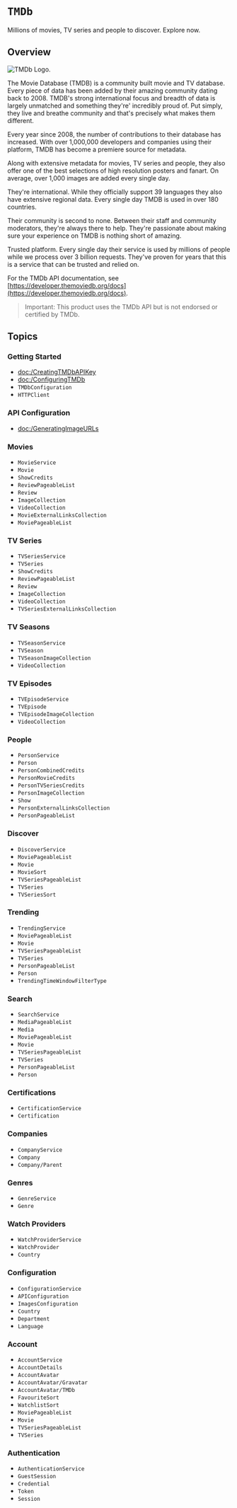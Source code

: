 # ``TMDb``

Millions of movies, TV series and people to discover. Explore now.

## Overview

![TMDb Logo.](tmdb_logo.svg)

The Movie Database (TMDB) is a community built movie and TV database. Every
piece of data has been added by their amazing community dating back to 2008.
TMDB's strong international focus and breadth of data is largely unmatched and
something they're' incredibly proud of. Put simply, they live and breathe
community and that's precisely what makes them different.

Every year since 2008, the number of contributions to their database has
increased. With over 1,000,000 developers and companies using their platform,
TMDB has become a premiere source for metadata.

Along with extensive metadata for movies, TV series and people, they also offer
one of the best selections of high resolution posters and fanart. On average,
over 1,000 images are added every single day.

They're international. While they officially support 39 languages they also
have extensive regional data. Every single day TMDB is used in over 180
countries.

Their community is second to none. Between their staff and community
moderators, they're always there to help. They're passionate about making sure
your experience on TMDB is nothing short of amazing.

Trusted platform. Every single day their service is used by millions of people
while we process over 3 billion requests. They've proven for years that this is
a service that can be trusted and relied on.

For the TMDb API documentation, see
[https://developer.themoviedb.org/docs](https://developer.themoviedb.org/docs).

> Important: This product uses the TMDb API but is not endorsed or certified by TMDb.

## Topics

### Getting Started

- <doc:/CreatingTMDbAPIKey>
- <doc:/ConfiguringTMDb>
- ``TMDbConfiguration``
- ``HTTPClient``

### API Configuration

- <doc:/GeneratingImageURLs>

### Movies

- ``MovieService``
- ``Movie``
- ``ShowCredits``
- ``ReviewPageableList``
- ``Review``
- ``ImageCollection``
- ``VideoCollection``
- ``MovieExternalLinksCollection``
- ``MoviePageableList``

### TV Series

- ``TVSeriesService``
- ``TVSeries``
- ``ShowCredits``
- ``ReviewPageableList``
- ``Review``
- ``ImageCollection``
- ``VideoCollection``
- ``TVSeriesExternalLinksCollection``

### TV Seasons

- ``TVSeasonService``
- ``TVSeason``
- ``TVSeasonImageCollection``
- ``VideoCollection``

### TV Episodes

- ``TVEpisodeService``
- ``TVEpisode``
- ``TVEpisodeImageCollection``
- ``VideoCollection``

### People

- ``PersonService``
- ``Person``
- ``PersonCombinedCredits``
- ``PersonMovieCredits``
- ``PersonTVSeriesCredits``
- ``PersonImageCollection``
- ``Show``
- ``PersonExternalLinksCollection``
- ``PersonPageableList``

### Discover

- ``DiscoverService``
- ``MoviePageableList``
- ``Movie``
- ``MovieSort``
- ``TVSeriesPageableList``
- ``TVSeries``
- ``TVSeriesSort``

### Trending

- ``TrendingService``
- ``MoviePageableList``
- ``Movie``
- ``TVSeriesPageableList``
- ``TVSeries``
- ``PersonPageableList``
- ``Person``
- ``TrendingTimeWindowFilterType``

### Search

- ``SearchService``
- ``MediaPageableList``
- ``Media``
- ``MoviePageableList``
- ``Movie``
- ``TVSeriesPageableList``
- ``TVSeries``
- ``PersonPageableList``
- ``Person``

### Certifications

- ``CertificationService``
- ``Certification``

### Companies

- ``CompanyService``
- ``Company``
- ``Company/Parent``

### Genres

- ``GenreService``
- ``Genre``

### Watch Providers

- ``WatchProviderService``
- ``WatchProvider``
- ``Country``

### Configuration

- ``ConfigurationService``
- ``APIConfiguration``
- ``ImagesConfiguration``
- ``Country``
- ``Department``
- ``Language``

### Account

- ``AccountService``
- ``AccountDetails``
- ``AccountAvatar``
- ``AccountAvatar/Gravatar``
- ``AccountAvatar/TMDb``
- ``FavouriteSort``
- ``WatchlistSort``
- ``MoviePageableList``
- ``Movie``
- ``TVSeriesPageableList``
- ``TVSeries``

### Authentication

- ``AuthenticationService``
- ``GuestSession``
- ``Credential``
- ``Token``
- ``Session``
